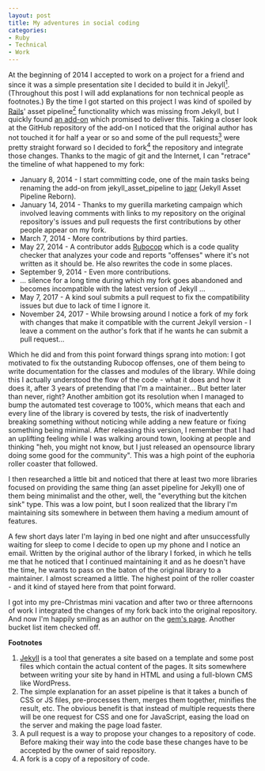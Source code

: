 ```yaml
---
layout: post
title: My adventures in social coding
categories:
- Ruby
- Technical
- Work
---
```

At the beginning of 2014 I accepted to work on a project for a friend and since it was a simple presentation site I decided to build it in Jekyll[<sup>1</sup>](#1). (Throughout this post I will add explanations for non technical people as footnotes.) By the time I got started on this project I was kind of spoiled by [Rails](http://rubyonrails.org/)' asset pipeline[<sup>2</sup>](#2) functionality which was missing from Jekyll, but I quickly found [an add-on](https://github.com/matthodan/jekyll-asset-pipeline) which promised to deliver this. Taking a closer look at the GitHub repository of the add-on I noticed that the original author has not touched it for half a year or so and some of the pull requests[<sup>3</sup>](#3) were pretty straight forward so I decided to fork[<sup>4</sup>](#4) the repository and integrate those changes. Thanks to the magic of git and the Internet, I can "retrace" the timeline of what happened to my fork:

*   January 8, 2014 - I start committing code, one of the main tasks being renaming the add-on from jekyll\_asset\_pipeline to [japr](https://github.com/janosrusiczki/japr) (Jekyll Asset Pipeline Reborn).
*   January 14, 2014 - Thanks to my guerilla marketing campaign which involved leaving comments with links to my repository on the original repository's issues and pull requests the first contributions by other people appear on my fork.
*   March 7, 2014 - More contributions by third parties.
*   May 27, 2014 - A contributor adds [Rubocop](https://github.com/bbatsov/rubocop) which is a code quality checker that analyzes your code and reports "offenses" where it's not written as it should be. He also rewrites the code in some places.
*   September 9, 2014 - Even more contributions.
*   ... silence for a long time during which my fork goes abandoned and becomes incompatible with the latest version of Jekyll ...
*   May 7, 2017 - A kind soul submits a pull request to fix the compatibility issues but due to lack of time I ignore it.
*   November 24, 2017 - While browsing around I notice a fork of my fork with changes that make it compatible with the current Jekyll version - I leave a comment on the author's fork that if he wants he can submit a pull request...

Which he did and from this point forward things sprang into motion: I got motivated to fix the outstanding Rubocop offenses, one of them being to write documentation for the classes and modules of the library. While doing this I actually understood the flow of the code - what it does and how it does it, after 3 years of pretending that I'm a maintainer... But better later than never, right? Another ambition got its resolution when I managed to bump the automated test coverage to 100%, which means that each and every line of the library is covered by tests, the risk of inadvertently breaking something without noticing while adding a new feature or fixing something being minimal. After releasing this version, I remember that I had an uplifting feeling while I was walking around town, looking at people and thinking "heh, you might not know, but I just released an opensource library doing some good for the community". This was a high point of the euphoria roller coaster that followed.

I then researched a little bit and noticed that there at least two more libraries focused on providing the same thing (an asset pipeline for Jekyll) one of them being minimalist and the other, well, the "everything but the kitchen sink" type. This was a low point, but I soon realized that the library I'm maintaining sits somewhere in between them having a medium amount of features.

A few short days later I'm laying in bed one night and after unsuccessfully waiting for sleep to come I decide to open up my phone and I notice an email. Written by the original author of the library I forked, in which he tells me that he noticed that I continued maintaining it and as he doesn't have the time, he wants to pass on the baton of the original library to a maintainer. I almost screamed a little. The highest point of the roller coaster - and it kind of stayed here from that point forward.

I got into my pre-Christmas mini vacation and after two or three afternoons of work I integrated the changes of my fork back into the original repository. And now I'm happily smiling as an author on the [gem's page](https://rubygems.org/gems/jekyll_asset_pipeline). Another bucket list item checked off.

**Footnotes**

1.  <a id="1"></a> [Jekyll](https://jekyllrb.com/) is a tool that generates a site based on a template and some post files which contain the actual content of the pages. It sits somewhere between writing your site by hand in HTML and using a full-blown CMS like WordPress.
2.  <a id="2"></a> The simple explanation for an asset pipeline is that it takes a bunch of CSS or JS files, pre-processes them, merges them together, minifies the result, etc. The obvious benefit is that instead of multiple requests there will be one request for CSS and one for JavaScript, easing the load on the server and making the page load faster.
3.  <a id="3"></a> A pull request is a way to propose your changes to a repository of code. Before making their way into the code base these changes have to be accepted by the owner of said repository.
4.  <a id="4"></a> A fork is a copy of a repository of code.
